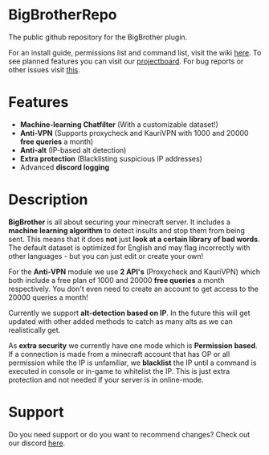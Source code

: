 # BigBrotherRepo
The public github repository for the BigBrother plugin.

For an install guide, permissions list and command list, visit the wiki [here](https://github.com/Michielo1/BigBrotherRepo/wiki).
To see planned features you can visit our [projectboard](https://github.com/users/Michielo1/projects/2).
For bug reports or other issues visit [this](https://github.com/Michielo1/BigBrotherRepo/issues).

# Features

- **Machine-learning Chatfilter** (With a customizable dataset!)
- **Anti-VPN** (Supports proxycheck and KauriVPN with 1000 and 20000 **free queries** a month)
- **Anti-alt** (IP-based alt detection)
- **Extra protection** (Blacklisting suspicious IP addresses)
- Advanced **discord logging**

# Description

**BigBrother** is all about securing your minecraft server. It includes a **machine learning algorithm** to detect insults and stop them from being sent. This means that it does **not** just **look at a certain library of bad words**. The default dataset is optimized for English and may flag incorrectly with other languages - but you can just edit or create your own!

For the **Anti-VPN** module we use **2 API's** (Proxycheck and KauriVPN) which both include a free plan of 1000 and 20000 **free queries** a month respectively. You don't even need to create an account to get access to the 20000 queries a month!

Currently we support **alt-detection based on IP**. In the future this will get updated with other added methods to catch as many alts as we can realistically get.

As **extra security** we currently have one mode which is **Permission based**. If a connection is made from a minecraft account that has OP or all permission while the IP is unfamiliar, we **blacklist** the IP until a command is executed in console or in-game to whitelist the IP. This is just extra protection and not needed if your server is in online-mode.

# Support

Do you need support or do you want to recommend changes? Check out our discord [here](https://discord.gg/XkDPdEfcQJ).
